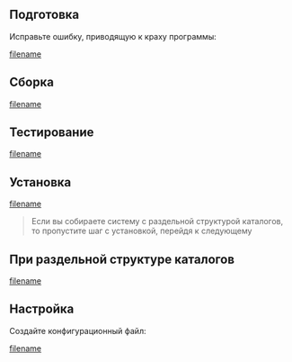 <pkg :name="'sysklogd'" instsize showsbu2></pkg>

## Подготовка

Исправьте ошибку, приводящую к краху программы:

[filename](../../packages/core/sysklogd/prepare ':include')

## Сборка

[filename](../../packages/core/sysklogd/build ':include')

## Тестирование

[filename](../../packages/core/sysklogd/test ':include')

## Установка

[filename](../../packages/core/sysklogd/install ':include')

> Если вы собираете систему с раздельной структурой каталогов, то пропустите шаг с установкой, перейдя к следующему

## При раздельной структуре каталогов

[filename](../../packages/core/sysklogd/cldirs ':include')

## Настройка

Создайте конфигурационный файл:

[filename](../../packages/core/sysklogd/postinstall ':include')

<script>
	new Vue({ el: '#main' })
</script>
